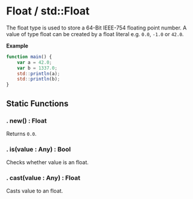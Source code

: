 # Float / std::Float

The float type is used to store a 64-Bit IEEE-754 floating point number.
A value of type float can be created by a float literal e.g. `0.0`, `-1.0` or `42.0`.

**Example**
```js
function main() {
	var a = 42.0;
	var b = 1337.0;
	std::println(a);
	std::println(b);
}
```


## Static Functions

### . new() : Float

Returns `0.0`.

### . is(value : Any) : Bool

Checks whether value is an float.

### . cast(value : Any) : Float

Casts value to an float.